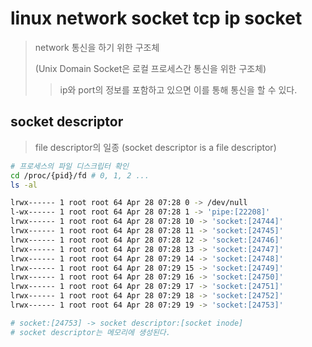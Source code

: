 # linux network socket tcp ip socket

> network 통신을 하기 위한 구조체
>
> (Unix Domain Socket은 로컬 프로세스간 통신을 위한 구조체)
>
> > ip와 port의 정보를 포함하고 있으면 이를 통해 통신을 할 수 있다.

## socket descriptor

> file descriptor의 일종 (socket descriptor is a file descriptor)

```sh
# 프로세스의 파일 디스크립터 확인
cd /proc/{pid}/fd # 0, 1, 2 ...
ls -al

lrwx------ 1 root root 64 Apr 28 07:28 0 -> /dev/null
l-wx------ 1 root root 64 Apr 28 07:28 1 -> 'pipe:[22208]'
lrwx------ 1 root root 64 Apr 28 07:28 10 -> 'socket:[24744]'
lrwx------ 1 root root 64 Apr 28 07:28 11 -> 'socket:[24745]'
lrwx------ 1 root root 64 Apr 28 07:28 12 -> 'socket:[24746]'
lrwx------ 1 root root 64 Apr 28 07:28 13 -> 'socket:[24747]'
lrwx------ 1 root root 64 Apr 28 07:29 14 -> 'socket:[24748]'
lrwx------ 1 root root 64 Apr 28 07:29 15 -> 'socket:[24749]'
lrwx------ 1 root root 64 Apr 28 07:29 16 -> 'socket:[24750]'
lrwx------ 1 root root 64 Apr 28 07:29 17 -> 'socket:[24751]'
lrwx------ 1 root root 64 Apr 28 07:29 18 -> 'socket:[24752]'
lrwx------ 1 root root 64 Apr 28 07:29 19 -> 'socket:[24753]'

# socket:[24753] -> socket descriptor:[socket inode]
# socket descriptor는 메모리에 생성된다.
```
